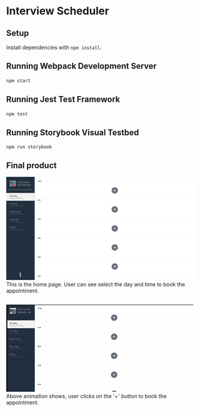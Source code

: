 # Interview Scheduler

## Setup

Install dependencies with `npm install`.

## Running Webpack Development Server

```sh
npm start
```

## Running Jest Test Framework

```sh
npm test
```

## Running Storybook Visual Testbed

```sh
npm run storybook
```

## Final product

!["Screenshot of the Home Page"](docs/homepage.png)
This is the home page. User can see select the day and time to book the appointment.

##

!["Animation to show how to book appointment"](docs/book-appointment.gif)
Above animation shows, user clicks on the '+' button to book the appointment.
